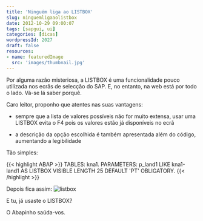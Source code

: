 ```yaml
---
title: 'Ninguém liga ao LISTBOX'
slug: ninguemligaaolistbox
date: 2012-10-29 09:00:07
tags: [sapgui, ui]
categories: [dicas]
wordpressId: 2027
draft: false
resources:
- name: featuredImage
  src: 'images/thumbnail.jpg'
---
```

Por alguma razão misteriosa, a LISTBOX é uma funcionalidade pouco utilizada nos ecrãs de selecção do SAP. E, no entanto, na web está por todo o lado. Vá-se lá saber porquê.

Caro leitor, proponho que atentes nas suas vantagens:

<!--more-->

  * sempre que a lista de valores possíveis não for muito extensa, usar uma LISTBOX evita o F4 pois os valores estão já disponíveis no ecrã

  * a descrição da opção escolhida é também apresentada além do código, aumentando a legibilidade

Tão simples:


{{< highlight ABAP >}}
TABLES: kna1.
PARAMETERS: p_land1 LIKE kna1-land1 AS LISTBOX
                    VISIBLE LENGTH 25 DEFAULT 'PT' OBLIGATORY.
{{< /highlight >}}

Depois fica assim:
![][1]

E tu, já usaste o LISTBOX?

O Abapinho saúda-vos.

   [1]: images/listbox.png (listbox)
